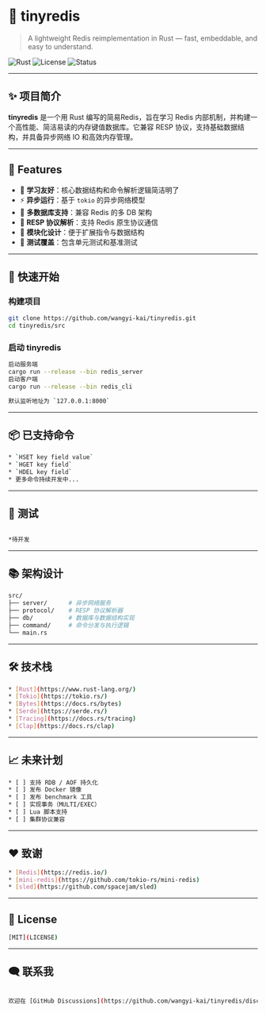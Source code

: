 
# 🚀 tinyredis

> A lightweight Redis reimplementation in Rust — fast, embeddable, and easy to understand.

![Rust](https://img.shields.io/badge/Rust-💛-orange)
![License](https://img.shields.io/github/license/wangyi-kai/tinyredis)
![Status](https://img.shields.io/badge/status-WIP-red)

---

## ✨ 项目简介

**tinyredis** 是一个用 Rust 编写的简易Redis，旨在学习 Redis 内部机制，并构建一个高性能、简洁易读的内存键值数据库。它兼容 RESP 协议，支持基础数据结构，并具备异步网络 IO 和高效内存管理。

---

## 🧱 Features

* 🧠 **学习友好**：核心数据结构和命令解析逻辑简洁明了
* ⚡ **异步运行**：基于 `tokio` 的异步网络模型
* 🧵 **多数据库支持**：兼容 Redis 的多 DB 架构
* 💾 **RESP 协议解析**：支持 Redis 原生协议通信
* 🔧 **模块化设计**：便于扩展指令与数据结构
* 🧪 **测试覆盖**：包含单元测试和基准测试

---

## 🚀 快速开始

### 构建项目

```bash
git clone https://github.com/wangyi-kai/tinyredis.git
cd tinyredis/src
```

### 启动 tinyredis

```bash
启动服务端
cargo run --release --bin redis_server
启动客户端
cargo run --release --bin redis_cli

默认监听地址为 `127.0.0.1:8000`
```

---

## 📦 已支持命令
```bash
* `HSET key field value`
* `HGET key field`
* `HDEL key field`
* 更多命令持续开发中...
```

---

## 🧪 测试
```bash

*待开发
```

---

## 📚 架构设计
```bash
src/
├── server/      # 异步网络服务
├── protocol/    # RESP 协议解析器
├── db/          # 数据库与数据结构实现
├── command/     # 命令分发与执行逻辑
└── main.rs
```

---

## 🛠️ 技术栈
```bash
* [Rust](https://www.rust-lang.org/)
* [Tokio](https://tokio.rs/)
* [Bytes](https://docs.rs/bytes)
* [Serde](https://serde.rs/)
* [Tracing](https://docs.rs/tracing)
* [Clap](https://docs.rs/clap)
```

---

## 📈 未来计划
```bash
* [ ] 支持 RDB / AOF 持久化
* [ ] 发布 Docker 镜像
* [ ] 发布 benchmark 工具
* [ ] 实现事务（MULTI/EXEC）
* [ ] Lua 脚本支持
* [ ] 集群协议兼容
```

---

## ❤️ 致谢
```bash
* [Redis](https://redis.io/)
* [mini-redis](https://github.com/tokio-rs/mini-redis)
* [sled](https://github.com/spacejam/sled)
```
---

## 📄 License
```bash
[MIT](LICENSE)
```
---

## 🗨️ 联系我
```bash

欢迎在 [GitHub Discussions](https://github.com/wangyi-kai/tinyredis/discussions) 提问交流，或提交 Issue / PR 🙌
```
